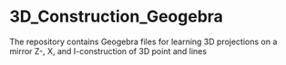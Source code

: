 # 3D_Construction_Geogebra
The repository contains Geogebra files for learning 3D projections on a mirror Z-, X, and I-construction of 3D point and lines
